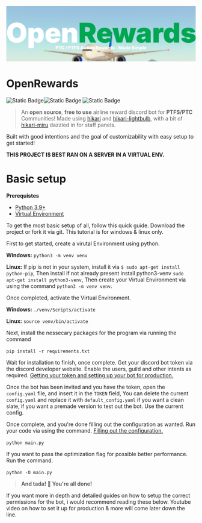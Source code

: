 
![Logo](https://github.com/axisdadev/OpenRewards/blob/main/logo/BannerWithBg.png)

# OpenRewards

![Static Badge](https://img.shields.io/badge/mom_made-pizza_rolls-red)![Static Badge](https://img.shields.io/badge/python-version_3.12-blue)
![Static Badge](https://img.shields.io/badge/made_with-hikari_&_lightbulb-blue)


> An **open source**, **free to use** airline reward discord bot for **PTFS/PTC** Communities! Made using [hikari](<https://github.com/hikari-py/hikari>) and [hikari-lightbulb](<https://github.com/axisdadev/OpenRewards/blob/main/logo/BannerWithBg.png>), with a bit of [hikari-miru](<https://github.com/search?q=hikari-miru&type=repo>) dazzled in for staff panels.

Built with good intentions and the goal of customizability with easy setup to get started! 

**THIS PROJECT IS BEST RAN ON A SERVER IN A VIRTUAL ENV.**

# Basic setup

**Prerequistes**
- [Python 3.9+](<https://www.python.org/downloads/windows/>)
- [Virtual Environment](<https://docs.python.org/3/library/venv.html>)

To get the most basic setup of all, follow this quick guide. Download the project or fork it via git. This tutorial is for windows & linux only.

First to get started, create a virutal Environment using python.

**Windows:**
```python3 -m venv venv```


**Linux:** If pip is not in your system, install it via ```$ sudo apt-get install python-pip```, Then install if not already present install python3-venv ```sudo apt-get install python3-venv```, Then create your Virtual Environment via using the command ```python3 -m venv venv```.

Once completed, activate the Virtual Environment.

**Windows:** ```./venv/Scripts/activate```

**Linux:** ```source venv/bin/activate```

Next, install the nessecary packages for the program via running the command

```pip install -r requirements.txt```

Wait for installation to finish, once complete. Get your discord bot token via the discord developer website. Enable the users, guild and other intents as required. [Getting your token and setting up your bot for production.](<https://github.com/axisdadev/OpenRewards/blob/main/guides/production_bot/Guide.md>)

Once the bot has been invited and you have the token, open the ``config.yaml`` file, and insert it in the ``TOKEN`` field, You can delete the current ``config.yaml`` and replace it with ``default_config.yaml`` if you want a clean slate, if you want a premade version to test out the bot. Use the current config.

Once complete, and you're done filling out the configuration as wanted. Run your code via using the command. [Filling out the configuration.](<https://github.com/axisdadev/OpenRewards/blob/main/guides/configuring_the_file/Guide.md>)

```python main.py```

If you want to pass the optimization flag for possible better performance. Run the command.

``python -O main.py``


> **And tada! 🥳 You're all done!**

If you want more in depth and detailed guides on how to setup the correct permissions for the bot, i would recommend reading these below. Youtube video on how to set it up for production & more will come later down the line.

